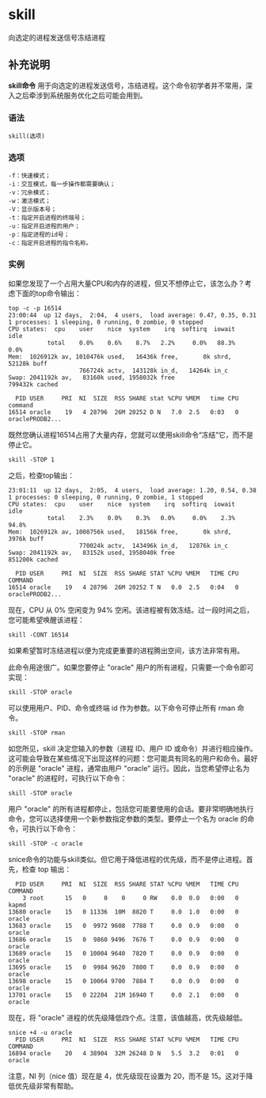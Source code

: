 #  skill

向选定的进程发送信号冻结进程

##  补充说明

**skill命令** 用于向选定的进程发送信号，冻结进程。这个命令初学者并不常用，深入之后牵涉到系统服务优化之后可能会用到。

###  语法

    
    
    skill(选项)
    

###  选项

    
    
    -f：快速模式；
    -i：交互模式，每一步操作都需要确认；
    -v：冗余模式；
    -w：激活模式；
    -V：显示版本号；
    -t：指定开启进程的终端号；
    -u：指定开启进程的用户；
    -p：指定进程的id号；
    -c：指定开启进程的指令名称。
    

###  实例

如果您发现了一个占用大量CPU和内存的进程，但又不想停止它，该怎么办？考虑下面的top命令输出：

    
    
    top -c -p 16514
    23:00:44  up 12 days,  2:04,  4 users,  load average: 0.47, 0.35, 0.31
    1 processes: 1 sleeping, 0 running, 0 zombie, 0 stopped
    CPU states:  cpu    user    nice  system    irq  softirq  iowait    idle
               total    0.0%    0.6%    8.7%   2.2%     0.0%   88.3%    0.0%
    Mem:  1026912k av, 1010476k used,   16436k free,       0k shrd,   52128k buff
                        766724k actv,  143128k in_d,   14264k in_c
    Swap: 2041192k av,   83160k used, 1958032k free                  799432k cached
    
      PID USER     PRI  NI  SIZE  RSS SHARE stat %CPU %MEM   time CPU command
    16514 oracle    19   4 28796  26M 20252 D N   7.0  2.5   0:03   0 oraclePRODB2...
    

既然您确认进程16514占用了大量内存，您就可以使用skill命令“冻结”它，而不是停止它。

    
    
    skill -STOP 1
    

之后，检查top输出：

    
    
    23:01:11  up 12 days,  2:05,  4 users,  load average: 1.20, 0.54, 0.38
    1 processes: 0 sleeping, 0 running, 0 zombie, 1 stopped
    CPU states:  cpu    user    nice  system    irq  softirq  iowait    idle
               total    2.3%    0.0%    0.3%   0.0%     0.0%    2.3%   94.8%
    Mem:  1026912k av, 1008756k used,   18156k free,       0k shrd,    3976k buff
                        770024k actv,  143496k in_d,   12876k in_c
    Swap: 2041192k av,   83152k used, 1958040k free                  851200k cached
    
      PID USER     PRI  NI  SIZE  RSS SHARE STAT %CPU %MEM   TIME CPU COMMAND
    16514 oracle    19   4 28796  26M 20252 T N   0.0  2.5   0:04   0 oraclePRODB2...
    

现在，CPU 从 0% 空闲变为 94% 空闲。该进程被有效冻结。过一段时间之后，您可能希望唤醒该进程：

    
    
    skill -CONT 16514
    

如果希望暂时冻结进程以便为完成更重要的进程腾出空间，该方法非常有用。

此命令用途很广。如果您要停止 "oracle" 用户的所有进程，只需要一个命令即可实现：

    
    
    skill -STOP oracle
    

可以使用用户、PID、命令或终端 id 作为参数。以下命令可停止所有 rman 命令。

    
    
    skill -STOP rman
    

如您所见，skill 决定您输入的参数（进程 ID、用户 ID
或命令）并进行相应操作。这可能会导致在某些情况下出现这样的问题：您可能具有同名的用户和命令。最好的示例是 "oracle" 进程，通常由用户
"oracle" 运行。因此，当您希望停止名为 "oracle" 的进程时，可执行以下命令：

    
    
    skill -STOP oracle
    

用户 "oracle" 的所有进程都停止，包括您可能要使用的会话。要非常明确地执行命令，您可以选择使用一个新参数指定参数的类型。要停止一个名为 oracle
的命令，可执行以下命令：

    
    
    skill -STOP -c oracle
    

snice命令的功能与skill类似。但它用于降低进程的优先级，而不是停止进程。首先，检查 top 输出：

    
    
      PID USER     PRI  NI  SIZE  RSS SHARE STAT %CPU %MEM   TIME CPU COMMAND
        3 root      15   0     0    0     0 RW    0.0  0.0   0:00   0 kapmd
    13680 oracle    15   0 11336  10M  8820 T     0.0  1.0   0:00   0 oracle
    13683 oracle    15   0  9972 9608  7788 T     0.0  0.9   0:00   0 oracle
    13686 oracle    15   0  9860 9496  7676 T     0.0  0.9   0:00   0 oracle
    13689 oracle    15   0 10004 9640  7820 T     0.0  0.9   0:00   0 oracle
    13695 oracle    15   0  9984 9620  7800 T     0.0  0.9   0:00   0 oracle
    13698 oracle    15   0 10064 9700  7884 T     0.0  0.9   0:00   0 oracle
    13701 oracle    15   0 22204  21M 16940 T     0.0  2.1   0:00   0 oracle
    

现在，将 "oracle" 进程的优先级降低四个点。注意，该值越高，优先级越低。

    
    
    snice +4 -u oracle
      PID USER     PRI  NI  SIZE  RSS SHARE STAT %CPU %MEM   TIME CPU COMMAND
    16894 oracle    20   4 38904  32M 26248 D N   5.5  3.2   0:01   0 oracle
    

注意，NI 列（nice 值）现在是 4，优先级现在设置为 20，而不是 15。这对于降低优先级非常有帮助。

